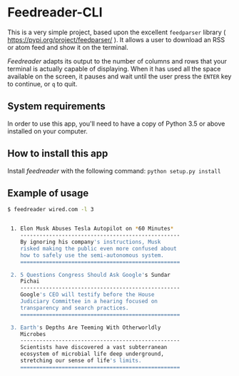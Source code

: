 # Feedreader-CLI

This is a very simple project, based upon the excellent 
`feedparser` library ( <https://pypi.org/project/feedparser/> ).
It allows a user to download an RSS or atom feed and show it 
on the terminal.

*Feedreader* adapts its output to the number of columns 
and rows that your terminal is actually capable of 
displaying. When it has used all the space available
on the screen, it pauses and wait until the user 
press the `ENTER` key to continue, or `q` to quit.

## System requirements

In order to use this app, you'll need to have a copy of 
Python 3.5 or above installed on your computer.

## How to install this app

Install *feedreader* with the following command: 
   `python setup.py install`

## Example of usage

```bash
$ feedreader wired.com -l 3


 1. Elon Musk Abuses Tesla Autopilot on *60 Minutes*
    --------------------------------------------------
    By ignoring his company's instructions, Musk
    risked making the public even more confused about
    how to safely use the semi-autonomous system.
    ==================================================

 2. 5 Questions Congress Should Ask Google's Sundar
    Pichai
    --------------------------------------------------
    Google's CEO will testify before the House
    Judiciary Committee in a hearing focused on
    transparency and search practices.
    ==================================================

 3. Earth's Depths Are Teeming With Otherworldly
    Microbes
    --------------------------------------------------
    Scientists have discovered a vast subterranean
    ecosystem of microbial life deep underground,
    stretching our sense of life's limits.
    ==================================================
```
